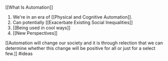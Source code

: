 [[What Is Automation]]

1. We're in an era of [[Physical and Cognitive Automation]].
2. Can potentially [[Exacerbate Existing Social Inequalities]]
3. [[Being used in cool ways]]
4. [[New Perspectives]]
	




[[Automation will change our society and it is through relection that we can determine whether this change will be positive for all or just for a select few.]]
#ideas 
